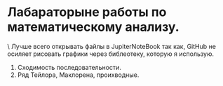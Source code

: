 # Лабараторыне работы по математическому анализу.
\\ Лучше всего открывать файлы в JupiterNoteBook так как, GitHub не осиляет рисовать графики через библеотеку, которую я использую.

1. Сходимость последовательности.
2. Ряд Тейлора, Маклорена, проихводные.
